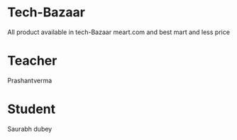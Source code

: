 # Tech-Bazaar
All product available in tech-Bazaar meart.com and best mart and less price

# Teacher
Prashantverma

# Student
Saurabh dubey